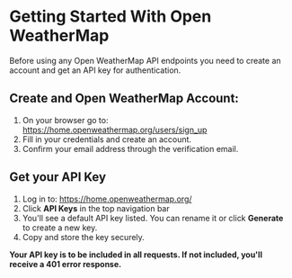 # Getting Started With Open WeatherMap 
Before using any Open WeatherMap API endpoints you need to create an account and get an API key for authentication.

## Create and Open WeatherMap Account:
1. On your browser go to: https://home.openweathermap.org/users/sign_up
2.  Fill in your credentials and create an account. 
3. Confirm your email address through the verification email. 

## Get your API Key
1. Log in to: https://home.openweathermap.org/
2. Click **API Keys** in the top navigation bar
3. You'll see a default API key listed. You can rename it or click **Generate** to create a new key.
4. Copy and store the key securely.

**Your API key is to be included in all requests. If not included, you'll receive a 401 error response.**